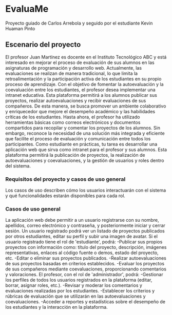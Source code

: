 # EvaluaMe

Proyecto guiado de Carlos Arrebola y seguido por el estudiante Kevin Huaman Pinto

## Escenario del proyecto
El profesor Juan Martínez es docente en el Instituto Tecnológico ABC y está interesado en mejorar el proceso de evaluación de sus alumnos en las asignaturas de programación y desarrollo web. Actualmente, las evaluaciones se realizan de manera tradicional, lo que limita la retroalimentación y la participación activa de los estudiantes en su propio proceso de aprendizaje.
Con el objetivo de fomentar la autoevaluación y la coevaluación entre los estudiantes, el profesor desea implementar una intranet educativa. Esta plataforma permitirá a los alumnos publicar sus proyectos, realizar autoevaluaciones y recibir evaluaciones de sus compañeros. De esta manera, se busca promover un ambiente colaborativo y enriquecedor que mejore el desempeño académico y las habilidades críticas de los estudiantes.
Hasta ahora, el profesor ha utilizado herramientas básicas como correos electrónicos y documentos compartidos para recopilar y comentar los proyectos de los alumnos. Sin embargo, reconoce la necesidad de una solución más integrada y eficiente que facilite el proceso de evaluación y comunicación entre todos los participantes.
Como estudiante en prácticas, tu tarea es desarrollar una aplicación web que sirva como intranet para el profesor y sus alumnos. Esta plataforma permitirá la publicación de proyectos, la realización de autoevaluaciones y coevaluaciones, y la gestión de usuarios y roles dentro del sistema.
### Requisitos del proyecto y casos de uso general
Los casos de uso describen cómo los usuarios interactuarán con el sistema y qué funcionalidades estarán disponibles para cada rol.
### Casos de uso general
La aplicación web debe permitir a un usuario registrarse con su nombre, apellidos, correo electrónico y contraseña, y posteriormente iniciar y cerrar sesión. Un usuario registrado podrá ver un listado de proyectos publicados por otros estudiantes, editar su perfil y subir una imagen de avatar.
Si el usuario registrado tiene el rol de 'estudiante', podrá:
    -Publicar sus propios proyectos con información como: título del proyecto, descripción, imágenes representativas, enlaces al código fuente o demos, estado del proyecto, etc.
    -Editar o eliminar sus proyectos publicados.
    -Realizar autoevaluaciones de sus proyectos basadas en criterios establecidos.
    -Evaluar los proyectos de sus compañeros mediante coevaluaciones, proporcionando comentarios y valoraciones.
El profesor, con el rol de 'administrador', podrá:
    -Gestionar los perfiles de todos los usuarios registrados en la plataforma (editar, borrar, asignar roles, etc.).
    -Revisar y moderar los comentarios y evaluaciones realizadas por los estudiantes.
    -Establecer los criterios y rúbricas de evaluación que se utilizarán en las autoevaluaciones y coevaluaciones.
    -Acceder a reportes y estadísticas sobre el desempeño de los estudiantes y la interacción en la plataforma.

